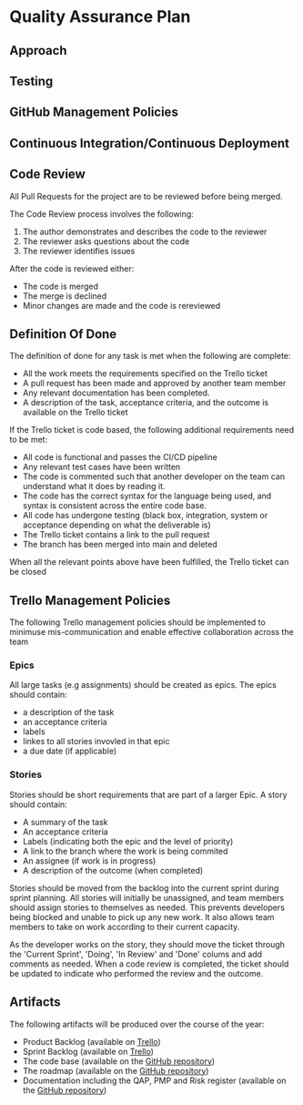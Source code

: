 # Quality Assurance Plan

## Approach

## Testing

## GitHub Management Policies

## Continuous Integration/Continuous Deployment

## Code Review

All Pull Requests for the project are to be reviewed before being merged.

The Code Review process involves the following:
1. The author demonstrates and describes the code to the reviewer
2. The reviewer asks questions about the code
3. The reviewer identifies issues

After the code is reviewed either:
- The code is merged
- The merge is declined
- Minor changes are made and the code is rereviewed

## Definition Of Done

The definition of done for any task is met when the following are complete:

* All the work meets the requirements specified on the Trello ticket
* A pull request has been made and approved by another team member
* Any relevant documentation has been completed.
* A description of the task, acceptance criteria, and the outcome is available on the Trello ticket

If the Trello ticket is code based, the following additional requirements need to be met:

* All code is functional and passes the CI/CD pipeline
* Any relevant test cases have been written
* The code is commented such that another developer on the team can understand what it does by reading it.
* The code has the correct syntax for the language being used, and syntax is consistent across the entire code base.
* All code has undergone testing (black box, integration, system or acceptance depending on what the deliverable is)	
* The Trello ticket contains a link to the pull request 
* The branch has been merged into main and deleted

When all the relevant points above have been fulfilled, the Trello ticket can be closed

## Trello Management Policies 
The following Trello management policies should be implemented to minimuse mis-communication and enable effective collaboration across the team

### Epics
All large tasks (e.g assignments) should be created as epics. The epics should contain:
* a description of the task
* an acceptance criteria
* labels
* linkes to all stories invovled in that epic
* a due date (if applicable)

### Stories
Stories should be short requirements that are part of a larger Epic. A story should contain:
* A summary of the task
* An acceptance criteria
* Labels (indicating both the epic and the level of priority)
* A link to the branch where the work is being commited 
* An assignee (if work is in progress) 
* A description of the outcome (when completed)

Stories should be moved from the backlog into the current sprint during sprint planning. All stories will initially be unassigned, and team members should assign stories to themselves as needed. This prevents developers being blocked and unable to pick up any new work. It also allows team members to take on work according to their current capacity. 

As the developer works on the story, they should move the ticket through the 'Current Sprint', 'Doing', 'In Review' and 'Done' colums and add comments as needed. When a code review is completed, the ticket should be updated to indicate who performed the review and the outcome. 

## Artifacts
The following artifacts will be produced over the course of the year:
* Product Backlog (available on [Trello](https://trello.com/b/q6F86G6q/tornelo-scoresheet-app))
* Sprint Backlog (available on [Trello](https://trello.com/b/q6F86G6q/tornelo-scoresheet-app))
* The code base (available on the [GitHub repository](https://github.com/chessworld/scoresheet-app))
* The roadmap (available on the [GitHub repository](https://github.com/chessworld/scoresheet-app))
* Documentation including the QAP, PMP and Risk register (available on the [GitHub repository](https://github.com/chessworld/scoresheet-app))


